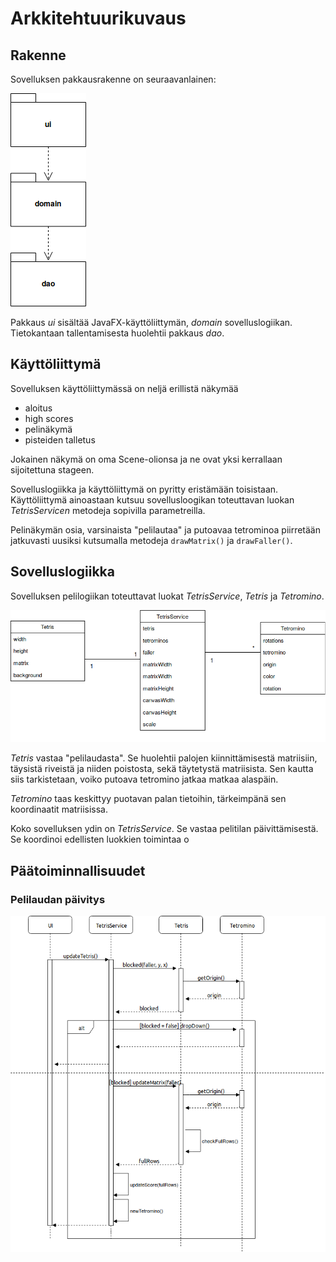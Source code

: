 # Arkkitehtuurikuvaus

## Rakenne
Sovelluksen pakkausrakenne on seuraavanlainen:

![Rakenne](https://github.com/Malpel/ot-harjoitustyo/blob/master/dokumentaatio/kuvat/pakkausrakenne.png)

Pakkaus _ui_ sisältää JavaFX-käyttöliittymän, _domain_ sovelluslogiikan. Tietokantaan tallentamisesta huolehtii pakkaus _dao_.

## Käyttöliittymä

Sovelluksen käyttöliittymässä on neljä erillistä näkymää

- aloitus
- high scores
- pelinäkymä
- pisteiden talletus

Jokainen näkymä on oma Scene-olionsa ja ne ovat yksi kerrallaan sijoitettuna stageen.

Sovelluslogiikka ja käyttöliittymä on pyritty eristämään toisistaan. Käyttöliittymä ainoastaan kutsuu sovellusloogikan toteuttavan luokan _TetrisServicen_ metodeja sopivilla parametreilla.

Pelinäkymän osia, varsinaista "pelilautaa" ja putoavaa tetrominoa piirretään jatkuvasti uusiksi kutsumalla metodeja `drawMatrix()` ja `drawFaller()`.

## Sovelluslogiikka

Sovelluksen pelilogiikan toteuttavat luokat _TetrisService_, _Tetris_ ja _Tetromino_.

![Luokkakaavio](https://github.com/Malpel/ot-harjoitustyo/blob/master/dokumentaatio/kuvat/luokkakaavio.png)

_Tetris_ vastaa "pelilaudasta". Se huolehtii palojen kiinnittämisestä matriisiin, täysistä riveistä ja niiden poistosta, sekä täytetystä matriisista. Sen kautta siis tarkistetaan, voiko putoava tetromino jatkaa matkaa alaspäin.

_Tetromino_ taas keskittyy puotavan palan tietoihin, tärkeimpänä sen koordinaatit matriisissa.

Koko sovelluksen ydin on _TetrisService_. Se vastaa pelitilan päivittämisestä. Se koordinoi edellisten luokkien toimintaa o  

## Päätoiminnallisuudet

### Pelilaudan päivitys
![Sekvenssikaavio1](https://github.com/Malpel/ot-harjoitustyo/blob/master/dokumentaatio/kuvat/sekvenssi1.png)

